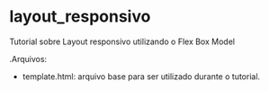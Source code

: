 # layout_responsivo
Tutorial sobre Layout responsivo utilizando o Flex Box Model

.Arquivos:
  - template.html: arquivo base para ser utilizado durante o tutorial.
